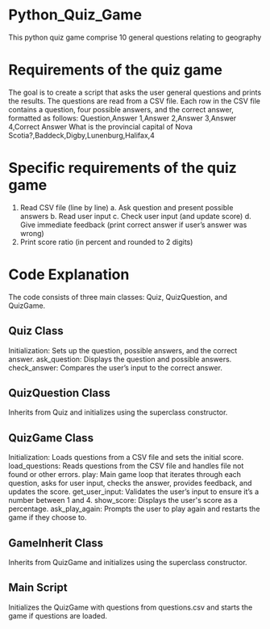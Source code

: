 # Python_Quiz_Game
This python quiz game comprise 10 general questions relating to geography

# Requirements of the quiz game
The goal is to create a script that asks the user general questions and prints the results. The questions are read from a CSV file. Each row in the CSV file contains a question, four possible answers, and the correct answer, formatted as follows: 
Question,Answer 1,Answer 2,Answer 3,Answer 4,Correct Answer
What is the provincial capital of Nova Scotia?,Baddeck,Digby,Lunenburg,Halifax,4
# Specific requirements of the quiz game
1. Read CSV file (line by line)
   a. Ask question and present possible answers
   b. Read user input
   c. Check user input (and update score)
   d. Give immediate feedback (print correct answer if user’s answer was  wrong)
2. Print score ratio (in percent and rounded to 2 digits)
# Code Explanation
The code consists of three main classes: Quiz, QuizQuestion, and QuizGame.

## Quiz Class
Initialization: Sets up the question, possible answers, and the correct answer.
ask_question: Displays the question and possible answers.
check_answer: Compares the user’s input to the correct answer.
## QuizQuestion Class
Inherits from Quiz and initializes using the superclass constructor.
## QuizGame Class
Initialization: Loads questions from a CSV file and sets the initial score.
load_questions: Reads questions from the CSV file and handles file not found or other errors.
play: Main game loop that iterates through each question, asks for user input, checks the answer, provides feedback, and updates the score.
get_user_input: Validates the user’s input to ensure it’s a number between 1 and 4.
show_score: Displays the user's score as a percentage.
ask_play_again: Prompts the user to play again and restarts the game if they choose to.
## GameInherit Class
Inherits from QuizGame and initializes using the superclass constructor.
## Main Script
Initializes the QuizGame with questions from questions.csv and starts the game if questions are loaded.
